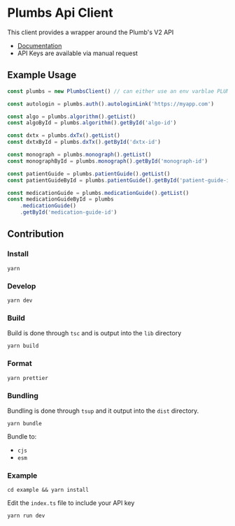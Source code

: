 # Plumbs Api Client

This client provides a wrapper around the Plumb's V2 API

-   [Documentation](https://app.plumbs.com/api/v2/docs/)
-   API Keys are available via manual request

## Example Usage

```js
const plumbs = new PlumbsClient() // can either use an env varblae PLUMBS_API_KEY or can pass in via the constructor

const autologin = plumbs.auth().autologinLink('https://myapp.com')

const algo = plumbs.algorithm().getList()
const algoById = plumbs.algorithm().getById('algo-id')

const dxtx = plumbs.dxTx().getList()
const dxtxById = plumbs.dxTx().getById('dxtx-id')

const monograph = plumbs.monograph().getList()
const monographById = plumbs.monograph().getById('monograph-id')

const patientGuide = plumbs.patientGuide().getList()
const patientGuideById = plumbs.patientGuide().getById('patient-guide-id')

const medicationGuide = plumbs.medicationGuide().getList()
const medicationGuideById = plumbs
    .medicationGuide()
    .getById('medication-guide-id')
```

## Contribution

### Install

`yarn`

### Develop

`yarn dev`

### Build

Build is done through `tsc` and is output into the `lib` directory

`yarn build`

### Format

`yarn prettier`

### Bundling

Bundling is done through `tsup` and it output into the `dist` directory.

`yarn bundle`

Bundle to:

-   `cjs`
-   `esm`

### Example

`cd example && yarn install`

Edit the `index.ts` file to include your API key

`yarn run dev`
